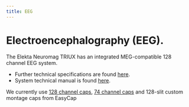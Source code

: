 ```yaml
---
title: EEG
---
```


# Electroencephalography (EEG).

The Elekta Neuromag TRIUX  has an integrated MEG-compatible  128 channel EEG system.

* Further technical specifications are found [here](https://natmeg.se/onewebmedia/NM23083B-A%20Elekta%20Neuromag%20TRIUX%20datasheet.pdf).
* System technical manual is found [here](https://natmeg.se/onewebmedia/NM24132A%20Triux%20TM.pdf).

We currently use [128 channel caps](https://natmeg.se/onewebmedia/BC-128.pdf), [74 channel caps](https://natmeg.se/onewebmedia/BC-MEG-74-X1%20Triux.pdf) and 128-slit custom montage caps from  EasyCap
